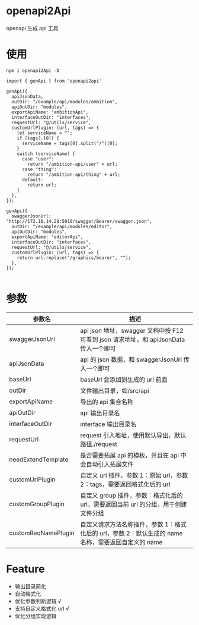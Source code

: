 # openapi2Api

openapi 生成 api 工具

# 使用

```
npm i openapi2Api -D

import { genApi } from 'openapi2api'

genApi({
  apiJsonData,
  outDir: "/example/api/modules/ambition",
  apiOutDir: "modules",
  exportApiName: "ambitionApi",
  interfaceOutDir: "interfaces",
  requestUrl: "@/utils/service",
  customUrlPlugin: (url, tags) => {
    let serviceName = "";
    if (tags?.[0]) {
      serviceName = tags[0].split("/")[0];
    }
    switch (serviceName) {
      case "user":
        return "/ambition-api/user" + url;
      case "thing":
        return "/ambition-api/thing" + url;
      default:
        return url;
    }
  },
});

genApi({
  swaggerJsonUrl: "http://172.18.14.28:5010/swagger/Bearer/swagger.json",
  outDir: "/example/api/modules/editor",
  apiOutDir: "modules",
  exportApiName: "editorApi",
  interfaceOutDir: "interfaces",
  requestUrl: "@/utils/service",
  customUrlPlugin: (url, tags) => {
    return url.replace("/graphics/bearer", "");
  },
});


```

# 参数

| 参数名              | 描述                                                                                                |
| ------------------- | --------------------------------------------------------------------------------------------------- |
| swaggerJsonUrl      | api json 地址，swagger 文档中按 F12 可看到 json 请求地址，和 apiJsonData 传入一个即可               |
| apiJsonData         | api 的 json 数据，和 swaggerJsonUrl 传入一个即可                                                    |
| baseUrl             | baseUrl 会添加到生成的 url 前面                                                                     |
| outDir              | 文件输出目录，如/src/api                                                                            |
| exportApiName       | 导出的 api 集合名称                                                                                 |
| apiOutDir           | api 输出目录名                                                                                      |
| interfaceOutDir     | interface 输出目录名                                                                                |
| requestUrl          | request 引入地址，使用默认导出，默认路径./request                                                   |
| needExtendTemplate  | 是否需要拓展 api 的模板，并且在 api 中会自动引入拓展文件                                            |
| customUrlPlugin     | 自定义 url 插件，参数 1：原始 url，参数 2：tags，需要返回格式化后的 url                             |
| customGroupPlugin   | 自定义 group 插件，参数：格式化后的 url，需要返回当前 url 的分组，用于创建文件分组                  |
| customReqNamePlugin | 自定义请求方法名称插件，参数 1：格式化后的 url，参数 2：默认生成的 name 名称，需要返回自定义的 name |

# Feature

- 输出目录简化
- 自动格式化
- 优化参数判断逻辑 √
- 支持自定义格式化 url √
- 优化分组实现逻辑
